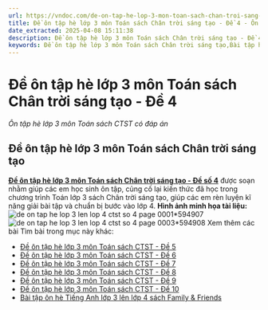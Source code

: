 ```yaml
---
url: https://vndoc.com/de-on-tap-he-lop-3-mon-toan-sach-chan-troi-sang-tao-de-4-299688
title: Đề ôn tập hè lớp 3 môn Toán sách Chân trời sáng tạo - Đề 4 - Ôn tập hè lớp 3 môn Toán sách CTST có đáp án - VnDoc.com
date_extracted: 2025-04-08 15:11:38
description: Đề ôn tập hè lớp 3 môn Toán sách Chân trời sáng tạo - Đề 4 được soạn nhằm giúp các em học sinh rèn luyện, củng cố các kiến thức để chuẩn bị bước vào năm học mới.
keywords: Đề ôn tập hè lớp 3 môn Toán sách Chân trời sáng tạo,Bài tập hè lớp 3 môn Toán sách Chân trời sáng tạo,bài tập ôn hè lớp 3 lên lớp 4,bài tập ôn hè lớp 3 lên 4,ôn tập hè lớp 3 lên 4,đề ôn tập hè lớp 3 lên 4,ôn hè lớp 3 lên 4,đề ôn tập lớp 3 lên lớp 4,bộ đề ôn tập hè lớp 3 lên lớp 4,ôn hè lớp 3,đề ôn tập hè lớp 3,bài tập ôn hè lớp 3 lên lớp 4 môn toán,bài tập ôn hè lớp 3 lên 4 môn toán,ôn tập hè lớp 3 lên 4 môn toán,đề ôn tập hè lớp 3 lên 4 môn toán,bài tập hè môn toán lớp 3 CTST
---
```


# Đề ôn tập hè lớp 3 môn Toán sách Chân trời sáng tạo - Đề 4
 _Ôn tập hè lớp 3 môn Toán sách CTST có đáp án_
## Đề ôn tập hè lớp 3 môn Toán sách Chân trời sáng tạo
[**Đề ôn tập hè lớp 3 môn Toán sách Chân trời sáng tạo - Đề số 4**](<https://vndoc.com/de-on-tap-he-lop-3-mon-toan-sach-chan-troi-sang-tao-de-4-299688>) được soạn nhằm giúp các em học sinh ôn tập, củng cố lại kiến thức đã học trong chương trình Toán lớp 3 sách Chân trời sáng tạo, giúp các em rèn luyện kĩ năng giải bài tập và chuẩn bị bước vào lớp 4.
**Hình ảnh minh họa tài liệu:**
![de on tap he lop 3 len lop 4 ctst so 4 page 0001*594907](https://i.vdoc.vn/data/image/2024/05/20/de-on-tap-he-lop-3-len-lop-4-ctst-so-4-page-0001.jpg)![de on tap he lop 3 len lop 4 ctst so 4 page 0003*594908](https://i.vdoc.vn/data/image/2024/05/20/de-on-tap-he-lop-3-len-lop-4-ctst-so-4-page-0003.jpg)
Xem thêm các bài Tìm bài trong mục này khác:
  * [Đề ôn tập hè lớp 3 môn Toán sách CTST - Đề 5](</de-on-tap-he-lop-3-mon-toan-sach-chan-troi-sang-tao-de-5-323830>)
  * [Đề ôn tập hè lớp 3 môn Toán sách CTST - Đề 6](</de-on-tap-he-lop-3-mon-toan-sach-chan-troi-sang-tao-de-6-323832>)
  * [Đề ôn tập hè lớp 3 môn Toán sách CTST - Đề 7](</de-on-tap-he-lop-3-mon-toan-sach-chan-troi-sang-tao-de-7-323833>)
  * [Đề ôn tập hè lớp 3 môn Toán sách CTST - Đề 8](</de-on-tap-he-lop-3-mon-toan-sach-chan-troi-sang-tao-de-8-323834>)
  * [Đề ôn tập hè lớp 3 môn Toán sách CTST - Đề 9](</de-on-tap-he-lop-3-mon-toan-sach-chan-troi-sang-tao-de-9-323835>)
  * [Đề ôn tập hè lớp 3 môn Toán sách CTST - Đề 10](</de-on-tap-he-lop-3-mon-toan-sach-chan-troi-sang-tao-de-10-323836>)
  * [Bài tập ôn hè Tiếng Anh lớp 3 lên lớp 4 sách Family & Friends](</bai-tap-on-he-tieng-anh-lop-3-len-lop-4-sach-family-and-friends-297659>)

